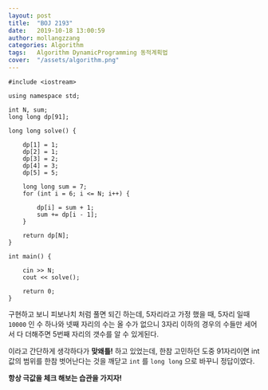 ```yaml
---
layout: post
title:  "BOJ 2193"
date:   2019-10-18 13:00:59
author: mollangzzang
categories: Algorithm
tags:	Algorithm DynamicProgramming 동적계획법
cover:  "/assets/algorithm.png"
---
```


```
#include <iostream>

using namespace std;

int N, sum;
long long dp[91];

long long solve() {

	dp[1] = 1;
	dp[2] = 1; 
	dp[3] = 2; 
	dp[4] = 3; 
	dp[5] = 5; 

	long long sum = 7;
	for (int i = 6; i <= N; i++) {
		
		dp[i] = sum + 1;
		sum += dp[i - 1];
	}

	return dp[N];
}

int main() {

	cin >> N;
	cout << solve();

	return 0;
}
```

구현하고 보니 피보나치 처럼 풀면 되긴 하는데, 5자리라고 가정 했을 때, 5자리 일때 `10000` 인 수 하나와 넷째 자리의 수는 올 수가 없으니 3자리 이하의 경우의 수들만 세어서 다 더해주면 5번째 자리의 갯수를 알 수 있게된다.

이라고 간단하게 생각하다가 **맞왜틀!** 하고 있었는데, 한참 고민하던 도중 91자리이면 int 값의 범위를 한참 벗어난다는 것을 깨닫고 `int` 를 `long long` 으로 바꾸니 정답이였다.

**항상 극값을 체크 해보는 습관을 가지자!**